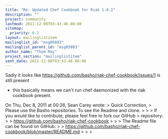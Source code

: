 ```yaml
---
title: "Re: Updated Chef Cookbook for Riak 1.0.2"
description: ""
project: community
lastmod: 2011-12-08T03:43:46-08:00
sitemap:
  priority: 0.2
layout: mailinglistitem
mailinglist_id: "msg05893"
mailinglist_parent_id: "msg05883"
author_name: "Thom May"
project_section: "mailinglistitem"
sent_date: 2011-12-08T03:43:46-08:00
---
```



Sadly it looks like
https://github.com/basho/riak-chef-cookbook/issues/1 is still present
- this basically means we can't run chef daemonized with the riak
cookbook present.


On Thu, Dec 8, 2011 at 00:26, Sean Carey  wrote:
&gt; Quick Correction,
&gt; Please use the Basho repositories. To see the Readme and clone.
&gt;
&gt;
&gt; If you would like to contribute, please feel free to fork our GitHub 
&gt; repository:
&gt;
&gt; https://github.com/basho/riak-chef-cookbook
&gt;
&gt;
&gt; The Readme file can be found on GitHub:
&gt;
&gt; https://github.com/basho/riak-chef-cookbook/blob/master/README.md
&gt;
&gt;
&gt;

